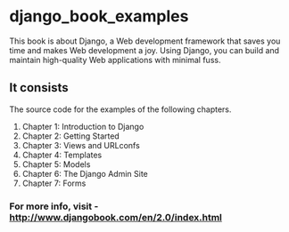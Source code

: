 django_book_examples
====================
This book is about Django, a Web development framework that saves you time and makes Web development a joy. Using Django, you can build and maintain high-quality Web applications with minimal fuss.

## It consists ##
The source code for the examples of the following chapters.

1. Chapter 1: Introduction to Django
2. Chapter 2: Getting Started
3. Chapter 3: Views and URLconfs
4. Chapter 4: Templates
5. Chapter 5: Models
6. Chapter 6: The Django Admin Site
7. Chapter 7: Forms

### For more info, visit - http://www.djangobook.com/en/2.0/index.html
